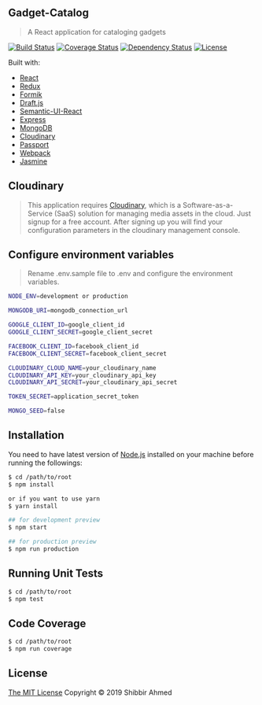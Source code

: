 ## Gadget-Catalog
> A React application for cataloging gadgets

[![Build Status](https://travis-ci.org/shibbir/gadget-catalog.svg?branch=master)](https://travis-ci.org/shibbir/gadget-catalog)
[![Coverage Status](https://coveralls.io/repos/github/shibbir/gadget-catalog/badge.svg?branch=master)](https://coveralls.io/github/shibbir/gadget-catalog?branch=master)
[![Dependency Status](https://david-dm.org/shibbir/gadget-catalog.svg)](https://david-dm.org/shibbir/gadget-catalog)
[![License](https://img.shields.io/badge/license-MIT-blue.svg)](http://opensource.org/licenses/MIT)

Built with:

- [React](https://reactjs.org/)
- [Redux](https://redux.js.org/)
- [Formik](https://jaredpalmer.com/formik/)
- [Draft.js](https://draftjs.org/)
- [Semantic-UI-React](https://react.semantic-ui.com/)
- [Express](https://expressjs.com/)
- [MongoDB](https://www.mongodb.com/)
- [Cloudinary](https://cloudinary.com/)
- [Passport](http://passportjs.org/)
- [Webpack](https://webpack.js.org/)
- [Jasmine](https://jasmine.github.io/)

## Cloudinary

> This application requires [Cloudinary](https://cloudinary.com/), which is a Software-as-a-Service (SaaS) solution for managing media assets in the cloud. Just signup for a free account. After signing up you will find your configuration parameters in the cloudinary management console.

## Configure environment variables

> Rename .env.sample file to .env and configure the environment variables.

```bash
NODE_ENV=development or production

MONGODB_URI=mongodb_connection_url

GOOGLE_CLIENT_ID=google_client_id
GOOGLE_CLIENT_SECRET=google_client_secret

FACEBOOK_CLIENT_ID=facebook_client_id
FACEBOOK_CLIENT_SECRET=facebook_client_secret

CLOUDINARY_CLOUD_NAME=your_cloudinary_name
CLOUDINARY_API_KEY=your_cloudinary_api_key
CLOUDINARY_API_SECRET=your_cloudinary_api_secret

TOKEN_SECRET=application_secret_token

MONGO_SEED=false

```

## Installation

You need to have latest version of [Node.js](https://nodejs.org/en/) installed on your machine before running the followings:

```bash
$ cd /path/to/root
$ npm install

or if you want to use yarn
$ yarn install

## for development preview
$ npm start

## for production preview
$ npm run production
```

## Running Unit Tests

```bash
$ cd /path/to/root
$ npm test
```

## Code Coverage

```bash
$ cd /path/to/root
$ npm run coverage
```

## License
<a href="https://opensource.org/licenses/MIT">The MIT License</a> Copyright &copy; 2019 Shibbir Ahmed
